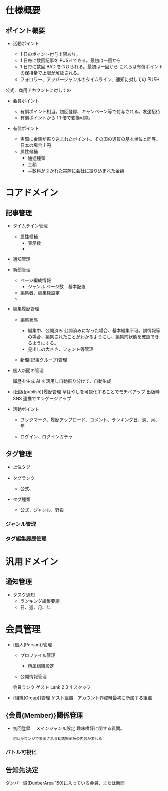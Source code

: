 # 仕様概要

## ポイント概要

- 活動ポイント

  - 1 日のポイント付与上限あり。
  - 1 日毎に数回記事を PUSH できる。最初は一回から
  - 1 日毎に数回 BAD をつけられる。最初は一回から
    これらは有償ポイントの保持量で上限が解放される。
  - フォロワー、アッパージャンルのタイムライン、通知に対しての PUSH

公式、商用アカウントに対しての

- 会員ポイント

  - 有償ポイント相当。初回登録、キャンペーン等で付与される。友達招待
  - 有償ポイントから 1.1 倍で変換可能。

- 有償ポイント
  - 実際に金銭が振り込まれたポイント。その国の通貨の基本単位と同等。日本の場合 1 円
  - 属性候補
    - 通過種類
    - 金額
    - 手数料が引かれた実際に会社に振り込まれた金額

# コアドメイン

## 記事管理

- タイムライン管理

  - 属性候補
    - 表示数
    -

- 通知管理

- 新聞管理

  - ページ編成情報
    - ジャンル ページ数　基本配置
  - 編集者、編集権設定
  -

- 編集履歴管理

  - 編集状態

    - 編集中、公開済み
      公開済みになった場合、基本編集不可。誤情報等の場合、編集されたことがわかるようにし、編集前状態を確認できるようにする。
    - 見出しの大きさ、フォント等管理

  - 新聞(記事グループ)管理

- 個人新聞の管理

  履歴を生成 AI を活用し自動振り分けて、自動生成

- {出版(publish)}履歴管理
  草はやしを可視化することでモチベアップ
  出版時 SNS 連携でエンゲージアップ

- 活動ポイント

  - ブックマーク、履歴アップロード、コメント、ランキング日、週、月、年

  - ログイン、ログインガチャ

## タグ管理

- 上位タグ

- タグランク

  - 公式、

- タグ種類
  - 公式、ジャンル、野良

### ジャンル管理

### タグ編集履歴管理

# 汎用ドメイン

## 通知管理

- タスク通知
  - ランキング編集要請。
  - 日、週、月、年

# 会員管理

- {個人(Person)}管理

  - プロファイル管理

    - 所属組織設定

  - 公開情報管理

  会員ランク
  ゲスト Lank 2 3 4
  スタッフ

- {組織(Group)}管理
  ゲスト組織　アカウント作成時最初に所属する組織

## {会員(Member)}関係管理

- 初回登録
  　メインジャンル設定
  趣味嗜好に関する質問。

      初回ラウンジで表示される勧誘掲示板の内容が変わる

### バトル可視化

## 告知先決定

ダンバー域(DunberArea 150)に入っている会員、または新聞
